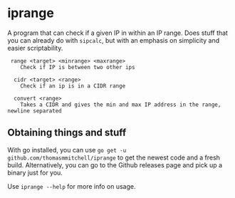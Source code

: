 # iprange

A program that can check if a given IP in within an IP range. Does stuff that
you can already do with `sipcalc`, but with an emphasis on simplicity and easier
scriptability.

```
 range <target> <minrange> <maxrange>
    Check if IP is between two other ips

  cidr <target> <range>
    Check if an ip is in a CIDR range

  convert <range>
    Takes a CIDR and gives the min and max IP address in the range, newline separated
```

## Obtaining things and stuff

With go installed, you can use `go get -u github.com/thomasmmitchell/iprange` to
get the newest code and a fresh build. Alternatively, you can go to the Github
releases page and pick up a binary just for you.

Use `iprange --help` for more info on usage.